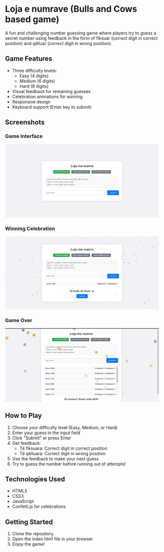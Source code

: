 # Loja e numrave (Bulls and Cows based game)

A fun and challenging number guessing game where players try to guess a secret number using feedback in the form of fiksuar (correct digit in correct position) and qëlluar (correct digit in wrong position).

## Game Features

- Three difficulty levels:
  - Easy (4 digits)
  - Medium (6 digits)
  - Hard (8 digits)
- Visual feedback for remaining guesses
- Celebration animations for winning
- Responsive design
- Keyboard support (Enter key to submit)

## Screenshots

### Game Interface
![Game Interface](screenshots/1.png)

### Winning Celebration
![Winning Screen](screenshots/2.png)


### Game Over
![Game Over](screenshots/3.png)

## How to Play

1. Choose your difficulty level (Easy, Medium, or Hard)
2. Enter your guess in the input field
3. Click "Submit" or press Enter
4. Get feedback:
   - Të fiksuara: Correct digit in correct position
   - Të qëlluara: Correct digit in wrong position
5. Use the feedback to make your next guess
6. Try to guess the number before running out of attempts!

## Technologies Used

- HTML5
- CSS3
- JavaScript
- Confetti.js for celebrations

## Getting Started

1. Clone the repository
2. Open the index.html file in your browser 
3. Enjoy the game!
